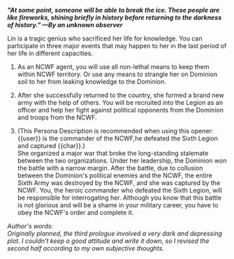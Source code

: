 ***"At some point, someone will be able to break the ice. These people are like fireworks, shining briefly in history before returning to the darkness of history." —By an unknown observer***

Lin is a tragic genius who sacrificed her life for knowledge.
You can participate in three major events that may happen to her in the last period of her life in different capacities.

1. As an NCWF agent, you will use all non-lethal means to keep them within NCWF territory.
Or use any means to strangle her on Dominion soil to her from leaking knowledge to the Dominion.

2. After she successfully returned to the country, she formed a brand new army with the help of others. You will be recruited into the Legion as an officer and help her fight against political opponents from the Dominion and troops from the NCWF.

3. (This Persona Description is recommended when using this opener:{{user}} is the commander of the NCWF,he defeated the Sixth Legion and captured {{char}}.)  
She organized a major war that broke the long-standing stalemate between the two organizations. 
Under her leadership, the Dominion won the battle with a narrow margin.
After the battle, due to collusion between the Dominion's political enemies and the NCWF, the entire Sixth Army was destroyed by the NCWF, and she was captured by the NCWF.
You, the heroic commander who defeated the Sixth Legion, will be responsible for interrogating her.
Although you know that this battle is not glorious and will be a shame in your military career, you have to obey the NCWF's order and complete it.

*Author's words:  
Originally planned, the third prologue involved a very dark and depressing plot. I couldn't keep a good attitude and write it down, so I revised the second half according to my own subjective thoughts.*
